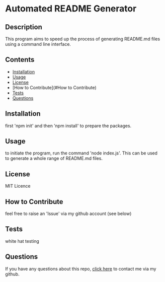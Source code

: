 
    
# Automated README Generator
        
## Description

This program aims to speed up the process of generating README.md files using a command line interface.

## Contents
- [Installation](#Installation)
- [Usage](#Usage)
- [License](#License)
- [How to Contribute](#How to Contribute)
- [Tests](#Tests)
- [Questions](#Questions)
## Installation

first 'npm init' and then 'npm install' to prepare the packages.

## Usage

to initiate the program, run the command 'node index.js'. This can be used to generate a whole range of README.md files.

## License

MIT Licence

## How to Contribute

feel free to raise an 'Issue' via my github account (see below)

## Tests

white hat testing

## Questions

If you have any questions about this repo, [click here](https://github.com/cephalopodaaa) to contact me via my github.

